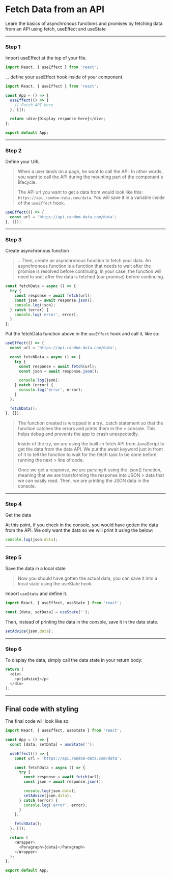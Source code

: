 # Fetch Data from an API

Learn the basics of asynchronous functions and promises by fetching data from an API using fetch, useEffect and useState

---

### Step 1

Import useEffect at the top of your file.

```js
import React, { useEffect } from 'react';
```

... define your useEffect hook inside of your component.

```js
import React, { useEffect } from 'react';

const App = () => {
  useEffect(() => {
    // Fetch API here
  }, []);

  return <div>{Display response here}</div>;
};

export default App;
```

---

### Step 2

Define your URL

> When a user lands on a page, he want to call the API. In other words, you want to call the API during the mounting part of the component's lifecycle.
>
> The API url you want to get a data from would look like this: `https://api.random-data.com/data`. You will save it in a variable inside of the `useEffect` hook.

```js
useEffect(() => {
  const url = 'https://api.random-data.com/data';
}, []);
```

---

### Step 3

Create asynchronous function

> ...Then, create an asynchronous function to fetch your data. An asynchronous function is a function that needs to wait after the promise is resolved before continuing. In your case, the function will need to wait after the data is fetched (our promise)
> before continuing.

```js
const fetchData = async () => {
  try {
    const response = await fetch(url);
    const json = await response.json();
    console.log(json);
  } catch (error) {
    console.log('error', error);
  }
};
```

Put the fetchData function above in the `useEffect` hook and call it, like so:

```js
useEffect(() => {
  const url = 'https://api.random-data.com/data';

  const fetchData = async () => {
    try {
      const response = await fetch(url);
      const json = await response.json();

      console.log(json);
    } catch (error) {
      console.log('error', error);
    }
  };

  fetchData();
}, []);
```

> The function created is wrapped in a try...catch statement so that the function catches the errors and prints them in the > console. This helps debug and prevents the app to crash unexpectedly.
>
> Inside of the try, we are using the built-in fetch API from JavaScript to get the data from the data API.
> We put the await keyword just in front of it to tell the function to wait for the fetch task to be done before running the next > line of code.
>
> Once we get a response, we are parsing it using the .json() function, meaning that we are transforming the response into JSON > data that we can easily read. Then, we are printing the JSON data in the console.

---

### Step 4

Get the data

At this point, if you check in the console, you would have gotten the data from the API. We only want the data so we will print it using the below:

```js
console.log(json.data);
```
---

### Step 5

Save the data in a local state

> Now you should have gotten the actual data, you can save it into a local state using the useState hook.

Import `useState` and define it.

```js
import React, { useEffect, useState } from 'react';

const [data, setData] = useState('');
```

Then, instead of printing the data in the console, save it in the data state.

```js
setAdvice(json.data);
```
---

### Step 6

To display the data, simply call the data state in your return body:

```js
return (
  <div>
    <p>{advice}</p>
  </div>
);
```

---

## Final code with styling

The final code will look like so:

```js
import React, { useEffect, useState } from 'react';

const App = () => {
  const [data, setData] = useState('');

  useEffect(() => {
    const url = 'https://api.random-data.com/data';

    const fetchData = async () => {
      try {
        const response = await fetch(url);
        const json = await response.json();

        console.log(json.data);
        setAdvice(json.data);
      } catch (error) {
        console.log('error', error);
      }
    };

    fetchData();
  }, []);

  return (
    <Wrapper>
      <Paragraph>{data}</Paragraph>
    </Wrapper>
  );
};

export default App;
```

